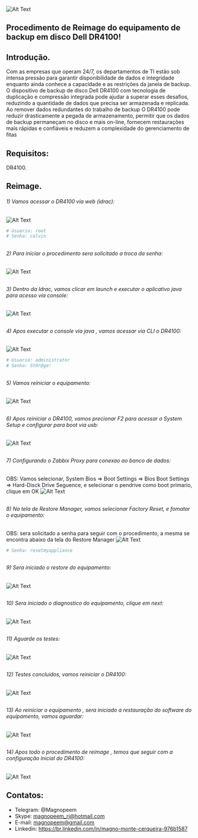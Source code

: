 


![Alt Text](https://raw.githubusercontent.com/MagnoMonteCerqueira/Infraestrutura/master/src/img/Dell/DR4100/banner-dell.jpg)

##                                     Procedimento de Reimage do equipamento de backup em disco Dell DR4100!


## Introdução.

Com as empresas que operam 24/7, os departamentos de TI estão sob intensa pressão para garantir disponibilidade de dados e
integridade enquanto ainda conhece a capacidade e as restrições da janela de backup. O dispositivo de backup de disco Dell DR4100
com tecnologia de duplicação e compressão integrada pode ajudar a superar esses desafios, reduzindo a
quantidade de dados que precisa ser armazenada e replicada. Ao remover dados redundantes do trabalho de backup
O DR4100 pode reduzir drasticamente a pegada de armazenamento, permitir que os dados de backup permaneçam no disco e
mais on-line, fornecem restaurações mais rápidas e confiáveis e reduzem a complexidade do gerenciamento de fitas


## Requisitos:

DR4100.


## Reimage.

###### 1) Vamos acessar o DR4100 via web (idrac):

![Alt Text](https://raw.githubusercontent.com/MagnoMonteCerqueira/Infraestrutura/master/src/img/Dell/DR4100/dr4100-01.PNG)

```sh
# Usuario: root
# Senha: calvin
```
##
###### 2) Para iniciar o procedimento sera solicitado a troca da senha:
![Alt Text](https://raw.githubusercontent.com/MagnoMonteCerqueira/Infraestrutura/master/src/img/Dell/DR4100/dr4100-02.PNG)


##
###### 3) Dentro da Idrac, vamos clicar em launch e executar o aplicativo java para acesso via console:
![Alt Text](https://raw.githubusercontent.com/MagnoMonteCerqueira/Infraestrutura/master/src/img/Dell/DR4100/dr4100-03.PNG)

##
###### 4) Apos executar o console via java , vamos acessar via CLI o DR4100:
![Alt Text](https://raw.githubusercontent.com/MagnoMonteCerqueira/Infraestrutura/master/src/img/Dell/DR4100/dr4100-04-1.PNG)

```sh
# Usuario: administrator
# Senha: St0r@ge!
```

##
###### 5) Vamos reiniciar o equipamento:
![Alt Text](https://raw.githubusercontent.com/MagnoMonteCerqueira/Infraestrutura/master/src/img/Dell/DR4100/dr4100-05.PNG)

##
###### 6) Apos reiniciar o DR4100, vamos precionar F2 para acessar o System Setup e configurar para boot via usb:
![Alt Text](https://raw.githubusercontent.com/MagnoMonteCerqueira/Infraestrutura/master/src/img/Dell/DR4100/dr4100-06.PNG)

##
###### 7) Configurando o Zabbix Proxy para conexao ao banco de dados:
OBS: Vamos selecionar, System Bios => Boot Settings => Bios Boot Settings => Hard-Disck Drive Seguence, e selecionar o pendrive como boot primario, clique em OK 
![Alt Text](https://raw.githubusercontent.com/MagnoMonteCerqueira/Infraestrutura/master/src/img/Dell/DR4100/dr4100-07.PNG)

##
###### 8) Na tela de Restore Manager, vamos selecionar Factory Reset, e fomatar o equipamento:
OBS: sera solicitado a senha para seguir com o procedimento, a mesma se encontra abaixo da tela do Restore Manager
![Alt Text](https://raw.githubusercontent.com/MagnoMonteCerqueira/Infraestrutura/master/src/img/Dell/DR4100/dr4100-08.PNG)
```sh
# Senha: resetmyappliance
```

##
###### 9) Sera iniciado o restore do equipamento:
![Alt Text](https://raw.githubusercontent.com/MagnoMonteCerqueira/Infraestrutura/master/src/img/Dell/DR4100/dr4100-09.PNG)

##
###### 10) Sera iniciado o diagnostico do equipamento, clique em next:
![Alt Text](https://raw.githubusercontent.com/MagnoMonteCerqueira/Infraestrutura/master/src/img/Dell/DR4100/dr4100-10-1.PNG)

##
###### 11) Aguarde os testes:
![Alt Text](https://raw.githubusercontent.com/MagnoMonteCerqueira/Infraestrutura/master/src/img/Dell/DR4100/dr4100-11.PNG)

##
###### 12) Testes concluidos, vamos reiniciar o DR4100:
![Alt Text](https://raw.githubusercontent.com/MagnoMonteCerqueira/Infraestrutura/master/src/img/Dell/DR4100/dr4100-12-1.PNG)

##
###### 13) Ao reiniciar o equipamento , sera iniciado a restauração do software do equipamento, vamos aguardar:
![Alt Text](https://raw.githubusercontent.com/MagnoMonteCerqueira/Infraestrutura/master/src/img/Dell/DR4100/dr4100-13-1.PNG)


##
###### 14) Apos todo o procedimento de reimage , temos que seguir com a configuração inicial do DR4100:
![Alt Text](https://raw.githubusercontent.com/MagnoMonteCerqueira/Infraestrutura/master/src/img/Dell/DR4100/dr4100-14.PNG)


##

## Contatos:


* Telegram: @Magnopeem
* Skype: magnopeem_rj@hotmail.com
* E-mail: magnopeem@gmail.com
* Linkedin: https://br.linkedin.com/in/magno-monte-cerqueira-976b1587
